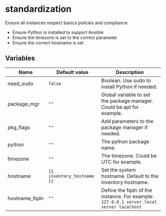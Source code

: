 
# standardization

Ensure all instances respect basics policies and compliance.

- Ensure Python is installed to support Ansible
- Ensure the timezone is set to the correct parameter
- Ensure the correct hostname is set

## Variables

Name | Default value | Description
-- | -- | --
need_sudo | `false` | Boolean. Use sudo to install Python if needed.
package_mgr | `""` | Global variable to set the package manager. Could be apt for example.
pkg_flags | `""` | Add parameters to the package manager if needed.
python | `""` | The python package name.
timezone | `""` | The timezone. Could be UTC for example.
hostname | `{{ inventory_hostname }}` | Set the system hostname. Default to the inventory hostname.
hostname_fqdn | `""` | Define the fqdn of the instance. For example: `127.0.0.1 server.local server localhost`
